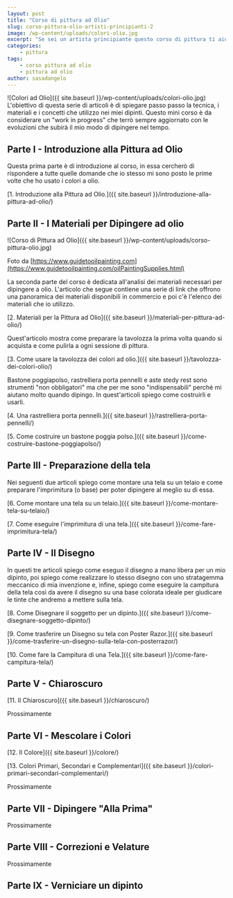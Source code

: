 ```yaml
---
layout: post
title: "Corso di pittura ad Olio"
slug: corso-pittura-olio-artisti-principianti-2
image: /wp-content/uploads/colori-olio.jpg
excerpt: "Se sei un artista principiante questo corso di pittura ti aiuterà a scoprire tutti i segreti per dipingere qualsiasi soggetto con la tecnica ad olio."
categories:
    - pittura
tags:
    - corso pittura ad olio
    - pittura ad olio
author: sasadangelo
---
```


![Colori ad Olio]({{ site.baseurl }}/wp-content/uploads/colori-olio.jpg) L'obiettivo di questa serie di articoli è di spiegare passo passo la tecnica, i materiali e i concetti che utilizzo nei miei dipinti. Questo mini corso è da considerare un "work in progress" che terrò sempre aggiornato con le evoluzioni che subirà il mio modo di dipingere nel tempo.

## Parte I - Introduzione alla Pittura ad Olio

Questa prima parte è di introduzione al corso, in essa cercherò di rispondere a tutte quelle domande che io stesso mi sono posto le prime volte che ho usato i colori a olio.

[1\. Introduzione alla Pittura ad Olio.]({{ site.baseurl }}/introduzione-alla-pittura-ad-olio/)

## Parte II - I Materiali per Dipingere ad olio

![Corso di Pittura ad Olio]({{ site.baseurl }}/wp-content/uploads/corso-pittura-olio.jpg) 

Foto da [https://www.guidetooilpainting.com](https://www.guidetooilpainting.com/oilPaintingSupplies.html)

La seconda parte del corso è dedicata all'analisi dei materiali necessari per dipingere a olio. L'articolo che segue contiene una serie di link che offrono una panoramica dei materiali disponibili in commercio e poi c'è l'elenco dei materiali che io utilizzo.

[2\. Materiali per la Pittura ad Olio]({{ site.baseurl }}/materiali-per-pittura-ad-olio/)

Quest'articolo mostra come preparare la tavolozza la prima volta quando si acquista e come pulirla a ogni sessione di pittura.

[3\. Come usare la tavolozza dei colori ad olio.]({{ site.baseurl }}/tavolozza-dei-colori-olio/)

Bastone poggiapolso, rastrelliera porta pennelli e aste stedy rest sono strumenti "non obbligatori" ma che per me sono "indispensabili" perché mi aiutano molto quando dipingo. In quest'articoli spiego come costruirli e usarli.

[4\. Una rastrelliera porta pennelli.]({{ site.baseurl }}/rastrelliera-porta-pennelli/)

[5\. Come costruire un bastone poggia polso.]({{ site.baseurl }}/come-costruire-bastone-poggiapolso/)

## Parte III - Preparazione della tela

Nei seguenti due articoli spiego come montare una tela su un telaio e come preparare l'imprimitura (o base) per poter dipingere al meglio su di essa.

[6\. Come montare una tela su un telaio.]({{ site.baseurl }}/come-montare-tela-su-telaio/)

[7\. Come eseguire l'imprimitura di una tela.]({{ site.baseurl }}/come-fare-imprimitura-tela/)

## Parte IV - Il Disegno

In questi tre articoli spiego come eseguo il disegno a mano libera per un mio dipinto, poi spiego come realizzare lo stesso disegno con uno stratagemma meccanico di mia invenzione e, infine, spiego come eseguire la campitura della tela così da avere il disegno su una base colorata ideale per giudicare le tinte che andremo a mettere sulla tela.

[8\. Come Disegnare il soggetto per un dipinto.]({{ site.baseurl }}/come-disegnare-soggetto-dipinto/)

[9\. Come trasferire un Disegno su tela con Poster Razor.]({{ site.baseurl }}/come-trasferire-un-disegno-sulla-tela-con-posterrazor/)

[10\. Come fare la Campitura di una Tela.]({{ site.baseurl }}/come-fare-campitura-tela/)

## Parte V - Chiaroscuro

[11\. Il Chiaroscuro]({{ site.baseurl }}/chiaroscuro/)

Prossimamente

## Parte VI - Mescolare i Colori

[12\. Il Colore]({{ site.baseurl }}/colore/)

[13\. Colori Primari, Secondari e Complementari]({{ site.baseurl }}/colori-primari-secondari-complementari/)

Prossimamente

## Parte VII - Dipingere "Alla Prima"

Prossimamente

## Parte VIII - Correzioni e Velature

Prossimamente

## Parte IX - Verniciare un dipinto
